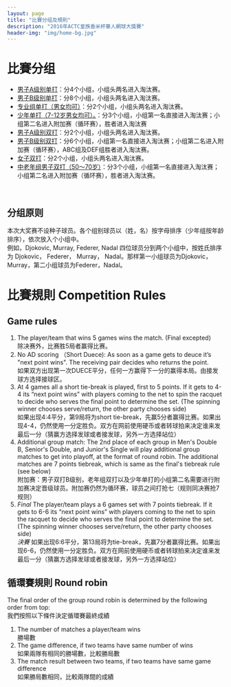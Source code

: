 ```yaml
---
layout: page
title: "比賽分组及規則"
description: "2016年ACTC皇族香米杯華人網球大獎賽"
header-img: "img/home-bg.jpg"
---
```

<h1 class="page-header">比賽分组</h1>
<ul>
  <li><a href="{{ site.baseurl }}/2016/draws/single-a">男子A级别单打</a>：分4个小组，小组头两名进入淘汰赛。</li>
  <li><a href="{{ site.baseurl }}/2016/draws/single-b">男子B级别单打</a>：分8个小组，小组头两名进入淘汰赛。</li>
  <li><a href="{{ site.baseurl }}/2016/draws/single-pro">专业组单打（男女均可）</a>：分2个小组，小组头两名进入淘汰赛。</li>
  <li><a href="{{ site.baseurl }}/2016/draws/single-junior">少年单打（7-12岁男女均可）。</a>：分3个小组，小组第一名直接进入淘汰赛；小组第二名进入附加赛（循环赛），胜者进入淘汰赛</li>
  <li><a href="{{ site.baseurl }}/2016/draws/double-a">男子A级别双打</a>：分2个小组，小组头两名进入淘汰赛。</li>
  <li><a href="{{ site.baseurl }}/2016/draws/double-b">男子B级别双打</a>：分6个小组，小组第一名直接进入淘汰赛；小组第二名进入附加赛（循环赛），ABC组及DEF组胜者进入淘汰赛。</li>
  <li><a href="{{ site.baseurl }}/2016/draws/double-women">女子双打</a>：分2个小组，小组头两名进入淘汰赛。</li>
  <li><a href="{{ site.baseurl }}/2016/draws/double-senior">中老年组男子双打（50～70岁）</a>：分3个小组，小组第一名直接进入淘汰赛；小组第二名进入附加赛（循环赛），胜者进入淘汰赛。</li>
</ul>
<br>
<h2>分组原则</h2>
本次大奖赛不设种子球员。各个组别球员以（姓，名）按字母排序（少年组按年龄排序），依次放入个小组中。<br>例如，Djokovic, Murray, Federer, Nadal 四位球员分到两个小组中，按姓氏排序为 Djokovic， Federer， Murray， Nadal。那样第一小组球员为Djokovic，Murray，第二小组球员为Federer，Nadal。

<h1 class="page-header">比賽規則 Competition Rules</h1>
<h2>Game rules</h2>
<ol>
  <li>The player/team that wins 5 games wins the match. (Final excepted)<br>除决赛外，比赛胜5局者赢得比赛。</li>
  <li>No AD scoring （Short Duece): As soon as a game gets to deuce it’s "next point wins". The receiving pair decides who returns the point.<br>如果双方出现第一次DUECE平分，任何一方赢得下一分的赢得本局。由接发球方选择接球区。</li>
  <li>At 4 games all a short tie-break is played, first to 5 points. If it gets to 4-4 its “next point wins” with players coming to the net to spin the racquet to decide who serves the final point to determine the set. (The spinning winner chooses serve/return, the other party chooses side)<br>如果出现4:4平分，第9局将为short tie-break，先赢5分者赢得比赛。如果出现4-4，仍然使用一分定胜负。双方在网前使用硬币或者转球拍来决定谁来发最后一分（猜赢方选择发球或者接发球，另外一方选择站位）</li>
  <li>Additional group match: The 2nd place of each group in Men's Double B, Senior's Double, and Junior's Single will play additional group matches to get into playoff, at the format of round robin. The additional matches are 7 points tiebreak, which is same as the final's tiebreak rule (see below)<br>附加赛：男子双打B级别，老年组双打以及少年单打的小组第二名需要进行附加赛决定晋级球员。附加赛仍然为循环赛，球员之间打抢七（规则同决赛抢7规则）</li>
  <li><em>Final</em> The player/team plays a 6 games set with 7 points tiebreak. If it gets to 6-6 its “next point wins” with players coming to the net to spin the racquet to decide who serves the final point to determine the set. (The spinning winner chooses serve/return, the other party chooses side)<br><em>決賽</em> 如果出现6:6平分，第13局将为tie-break，先赢7分者赢得比赛。如果出现6-6，仍然使用一分定胜负。双方在网前使用硬币或者转球拍来决定谁来发最后一分（猜赢方选择发球或者接发球，另外一方选择站位）</li>
</ol>

<h2>循環賽規則 Round robin</h2>
The final order of the group round robin is determined by the following order from top:<br>我們按照以下條件決定循環賽最終成績
<ol>
  <li>The number of matches a player/team wins<br>勝場數</li>
  <li>The game difference, if two teams have same number of wins<br>如果兩隊有相同的勝場數，比較勝局數</li>
  <li>The match result between two teams, if two teams have same game difference<br>如果勝局數相同，比較兩隊間的成績</li>
</ol>
